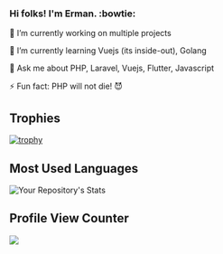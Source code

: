 ### Hi folks! I'm Erman. :bowtie:

🔭 I’m currently working on multiple projects

🌱 I’m currently learning Vuejs (its inside-out), Golang

💬 Ask me about PHP, Laravel, Vuejs, Flutter, Javascript

⚡ Fun fact: PHP will not die! :smiling_imp:


## Trophies
[![trophy](https://github-profile-trophy.vercel.app/?username=egulhan)](https://github.com/ryo-ma/github-profile-trophy)

<!--
## GitHub Stats
![Your Repository’s Stats](https://github-readme-stats.vercel.app/api?username=egulhan&show_icons=true)
-->

## Most Used Languages
![Your Repository's Stats](https://github-readme-stats.vercel.app/api/top-langs/?username=egulhan&theme=blue-green)


## Profile View Counter
<img src="https://komarev.com/ghpvc/?username=egulhan"/>
